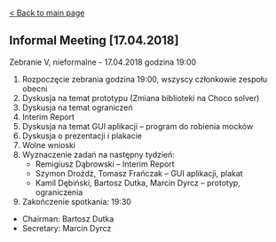 [< Back to main page](/)

## Informal Meeting [17.04.2018]

Zebranie V, nieformalne -  17.04.2018 godzina 19:00
1. Rozpoczęcie zebrania godzina 19:00, wszyscy członkowie zespołu obecni
2. Dyskusja na temat prototypu (Zmiana biblioteki na Choco solver)
3. Dyskusja na temat ograniczeń
4. Interim Report
5. Dyskusja na temat GUI aplikacji – program do robienia mocków
6. Dyskusja o prezentacji i plakacie
7. Wolne wnioski
8. Wyznaczenie zadań na następny tydzień:
	- Remigiusz Dąbrowski – Interim Report
	- Szymon Drożdż, Tomasz Frańczak – GUI aplikacji, plakat
	- Kamil Dębiński, Bartosz Dutka, Marcin Dyrcz – prototyp, ograniczenia
9. Zakończenie spotkania: 19:30
* Chairman: Bartosz Dutka
* Secretary: Marcin Dyrcz
